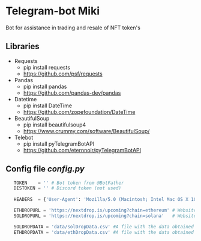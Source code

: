 # Telegram-bot Miki
Bot for assistance in trading and resale of NFT token's

## Libraries
- Requests
  - pip install requests
  - https://github.com/psf/requests
- Pandas
  - pip install pandas
  - https://github.com/pandas-dev/pandas
- Datetime
  - pip install DateTime
  - https://github.com/zopefoundation/DateTime
- BeautifulSoup
  - pip install beautifulsoup4
  - https://www.crummy.com/software/BeautifulSoup/
- Telebot
  - pip install pyTelegramBotAPI
  - https://github.com/eternnoir/pyTelegramBotAPI
 
 ## Config file *config.py*
 ```python
    TOKEN    = '' # Bot token from @BotFather
    DISTOKEN = '' # Discord token (not used)
    
    HEADERS  = {'User-Agent': 'Mozilla/5.0 (Macintosh; Intel Mac OS X 10.9; rv:45.0) Gecko/20100101 Firefox/45.0'}

    ETHDROPURL = 'https://nextdrop.is/upcoming?chain=ethereum' # Website with information about drops (Ethereum)
    SOLDROPURL = 'https://nextdrop.is/upcoming?chain=solana'   # Website with information about drops (Solana)

    SOLDROPDATA = 'data/solDropData.csv' #A file with the data obtained when parsing Solana drops
    ETHDROPDATA = 'data/ethDropData.csv' #A file with the data obtained when parsing Ethereum drops
 ```
